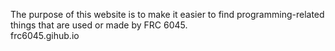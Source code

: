 The purpose of this website is to make it easier to find programming-related things that are used or made by FRC 6045.<br>
frc6045.gihub.io
